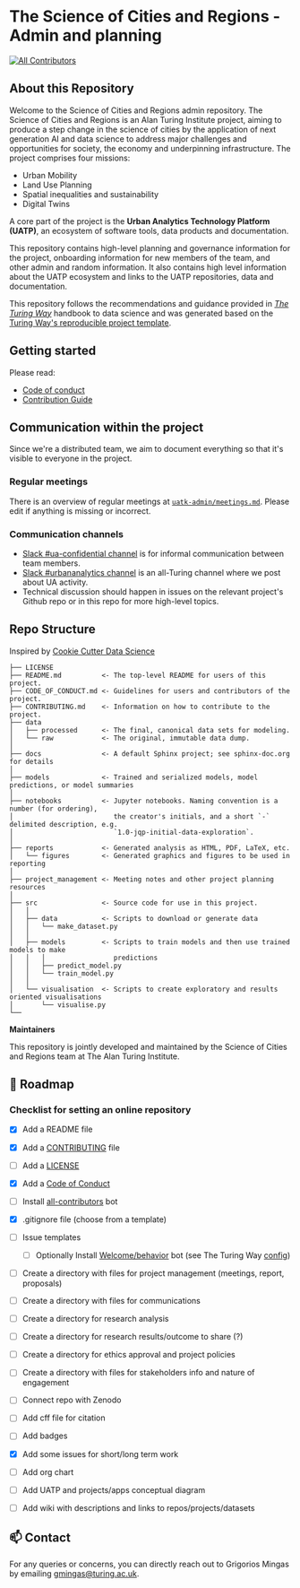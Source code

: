# The Science of Cities and Regions - Admin and planning
<!-- ALL-CONTRIBUTORS-BADGE:START - Do not remove or modify this section -->
[![All Contributors](https://img.shields.io/badge/all_contributors-6-orange.svg?style=flat-square)](#contributors-)
<!-- ALL-CONTRIBUTORS-BADGE:END -->

## About this Repository

Welcome to the Science of Cities and Regions admin repository. The Science of Cities and Regions is an Alan Turing Institute project, aiming to produce a step change in the science of cities by the application of next generation AI and data science to address major challenges and opportunities for society, the economy and underpinning infrastructure. The project comprises four missions:
- Urban Mobility
- Land Use Planning
- Spatial inequalities and sustainability
- Digital Twins

A core part of the project is the **Urban Analytics Technology Platform (UATP)**, an ecosystem of software tools, data products and documentation.

This repository contains high-level planning and governance information for the project, onboarding information for new members of the team, and other admin and random information. It also contains high level information about the UATP ecosystem and links to the UATP repositories, data and documentation.

This repository follows the recommendations and guidance provided in *[The Turing Way](https://the-turing-way.netlify.app/welcome)* handbook to data science and was generated based on the [Turing Way's reproducible project template](https://github.com/alan-turing-institute/reproducible-project-template).

## Getting started

Please read:
- [Code of conduct](CODE_OF_CONDUCT.md) 
- [Contribution Guide](CONTRIBUTING.md)

## Communication within the project

Since we're a distributed team, we aim to document everything so that it's visible to everyone in the project. 

### Regular meetings

There is an overview of regular meetings at [`uatk-admin/meetings.md`](https://github.com/alan-turing-institute/uatk-admin/blob/main/meetings.md). Please edit if anything is missing or incorrect.

### Communication channels

- [Slack #ua-confidential channel](https://join.slack.com/share/enQtNDg3Nzc4MTI0MTIwMS0wYzhiOTdjOGRlODE2MmNjYzA3YmM2ZDBmZDQ3OTI2MzJkYjE3MGE0YWMzY2U5MWZiNDk3NjdiYmU2ZGJkZGE4) is for informal communication between team members.
- [Slack #urbananalytics channel](https://join.slack.com/share/enQtNDg2NTAzOTYwMTY2Ny1mNmFhNjNlMjk0OTZkNTYxNWExMWE1NDU2ZmEwNjYzYmVmMzAyMWQxYmRkNWMyOTA2NTg0NWM2ZjA1NTNlNmYy) is an all-Turing channel where we post about UA activity.
- Technical discussion should happen in issues on the relevant project's Github repo or in this repo for more high-level topics.

## Repo Structure

Inspired by [Cookie Cutter Data Science](https://github.com/drivendata/cookiecutter-data-science)

```
├── LICENSE
├── README.md          <- The top-level README for users of this project.
├── CODE_OF_CONDUCT.md <- Guidelines for users and contributors of the project.
├── CONTRIBUTING.md    <- Information on how to contribute to the project.
├── data
│   ├── processed      <- The final, canonical data sets for modeling.
│   └── raw            <- The original, immutable data dump.
│
├── docs               <- A default Sphinx project; see sphinx-doc.org for details
│
├── models             <- Trained and serialized models, model predictions, or model summaries
│
├── notebooks          <- Jupyter notebooks. Naming convention is a number (for ordering),
│                         the creator's initials, and a short `-` delimited description, e.g.
│                         `1.0-jqp-initial-data-exploration`.
│
├── reports            <- Generated analysis as HTML, PDF, LaTeX, etc.
│   └── figures        <- Generated graphics and figures to be used in reporting
│
├── project_management <- Meeting notes and other project planning resources
│
├── src                <- Source code for use in this project.
│   │
│   ├── data           <- Scripts to download or generate data
│   │   └── make_dataset.py
│   │
│   ├── models         <- Scripts to train models and then use trained models to make
│   │   │                 predictions
│   │   ├── predict_model.py
│   │   └── train_model.py
│   │
│   └── visualisation  <- Scripts to create exploratory and results oriented visualisations
│       └── visualise.py
└──
```

**Maintainers**

This repository is jointly developed and maintained by the Science of Cities and Regions team at The Alan Turing Institute.

🎯 Roadmap
---

### Checklist for setting an online repository 

- [x] Add a README file
- [x] Add a [CONTRIBUTING](CONTRIBUTING.md) file
- [ ] Add a [LICENSE](LICENSE.md)
- [x] Add a [Code of Conduct](CODE_OF_CONDUCT.md)
- [ ] Install [all-contributors](https://allcontributors.org/) bot
- [x] .gitignore file (choose from a template)
- [ ] Issue templates
    - [ ] Optionally Install [Welcome/behavior](https://github.com/behaviorbot/welcome) bot (see The Turing Way [config](https://github.com/alan-turing-institute/the-turing-way/blob/main/.github/config.yml))
- [ ] Create a directory with files for project management (meetings, report, proposals)
- [ ] Create a directory with files for communications
- [ ] Create a directory for research analysis
- [ ] Create a directory for research results/outcome to share (?)
- [ ] Create a directory for ethics approval and project policies
- [ ] Create a directory with files for stakeholders info and nature of engagement
- [ ] Connect repo with Zenodo
- [ ] Add cff file for citation
- [ ] Add badges
- [x] Add some issues for short/long term work
- [ ] Add org chart
- [ ] Add UATP and projects/apps conceptual diagram
- [ ] Add wiki with descriptions and links to repos/projects/datasets


📫 Contact
---

For any queries or concerns, you can directly reach out to Grigorios Mingas by emailing [gmingas@turing.ac.uk](mailto:gmingas@turing.ac.uk).
